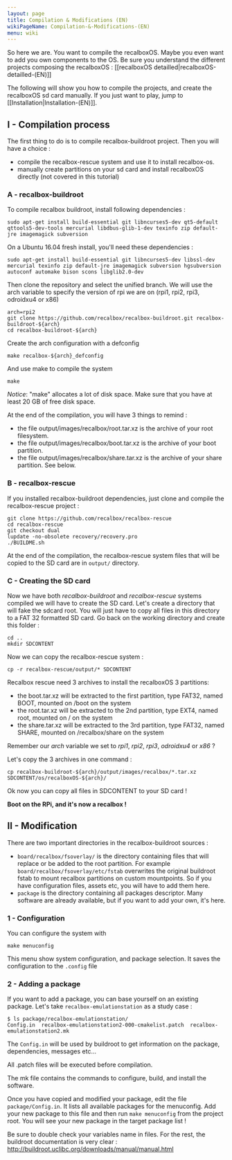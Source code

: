 ```yaml
---
layout: page
title: Compilation & Modifications (EN)
wikiPageName: Compilation-&-Modifications-(EN)
menu: wiki
---
```


So here we are. You want to compile the recalboxOS. Maybe you even want to add you own components to the OS.
Be sure you understand the different projects composing the recalboxOS : [[recalboxOS detailled|recalboxOS-detailled-(EN)]]

The following will show you how to compile the projects, and create the recalboxOS sd card manually. If you just want to play, jump to [[Installation|Installation-(EN)]].


## I - Compilation process
The first thing to do is to compile recalbox-buildroot project.
Then you will have a choice :  
- compile the recalbox-rescue system and use it to install recalbox-os.
- manually create partitions on your sd card and install recalboxOS directly (not covered in this tutorial)

### A - recalbox-buildroot
To compile recalbox buildroot, install following dependencies :
```
sudo apt-get install build-essential git libncurses5-dev qt5-default qttools5-dev-tools mercurial libdbus-glib-1-dev texinfo zip default-jre imagemagick subversion
```
On a Ubuntu 16.04 fresh install, you'll need these dependencies : 

```
sudo apt-get install build-essential git libncurses5-dev libssl-dev mercurial texinfo zip default-jre imagemagick subversion hgsubversion autoconf automake bison scons libglib2.0-dev
```

Then clone the repository and select the unified branch. We will use the arch variable to specify the version of rpi we are on (rpi1, rpi2, rpi3, odroidxu4 or x86)

```
arch=rpi2
git clone https://github.com/recalbox/recalbox-buildroot.git recalbox-buildroot-${arch}
cd recalbox-buildroot-${arch}
```

Create the arch configuration with a defconfig
```
make recalbox-${arch}_defconfig
```

And use make to compile the system 
```
make
```

_Notice_: "make" allocates a lot of disk space. Make sure that you have at least 20 GB of free disk space.

At the end of the compilation, you will have 3 things to remind :  
- the file output/images/recalbox/root.tar.xz is the archive of your root filesystem.
- the file output/images/recalbox/boot.tar.xz is the archive of your boot partition.
- the file output/images/recalbox/share.tar.xz is the archive of your share partition.
See below.

### B - recalbox-rescue
If you installed recalbox-buildroot dependencies, just clone and compile the recalbox-rescue project :
```
git clone https://github.com/recalbox/recalbox-rescue
cd recalbox-rescue
git checkout dual
lupdate -no-obsolete recovery/recovery.pro
./BUILDME.sh
```

At the end of the compilation, the recalbox-rescue system files that will be copied to the SD card are in `output/` directory.

### C - Creating the SD card
Now we have both *recalbox-buildroot* and *recalbox-rescue* systems compiled we will have to create the SD card.
Let's create a directory that will fake the sdcard root. You will just have to copy all files in this directory to a FAT 32 formatted SD card. Go back on the working directory and create this folder :
```
cd ..
mkdir SDCONTENT
```

Now we can copy the recalbox-rescue system :
```
cp -r recalbox-rescue/output/* SDCONTENT
```

Recalbox rescue need 3 archives to install the recalboxOS 3 partitions:
- the boot.tar.xz will be extracted to the first partition, type FAT32, named BOOT, mounted on /boot on the system
- the root.tar.xz will be extracted to the 2nd partition, type EXT4, named root, mounted on / on the system
- the share.tar.xz will be extracted to the 3rd partition, type FAT32, named SHARE, mounted on /recalbox/share on the system

Remember our *arch* variable we set to *rpi1*, *rpi2*, *rpi3*, *odroidxu4* or *x86* ? 

Let's copy the 3 archives in one command :  
```
cp recalbox-buildroot-${arch}/output/images/recalbox/*.tar.xz SDCONTENT/os/recalboxOS-${arch}/
```

Ok now you can copy all files in SDCONTENT to your SD card !

**Boot on the RPi, and it's now a recalbox !**



## II - Modification
There are two important directories in the recalbox-buildroot sources :
- `board/recalbox/fsoverlay/` is the directory containing files that will replace or be added to the root partition. For example `board/recalbox/fsoverlay/etc/fstab` overwrites the original buildroot fstab to mount recalbox partitions on custom mountpoints. So if you have configuration files, assets etc, you will have to add them here.
- `package` is the directory containing all packages descriptor. Many software are already available, but if you want to add your own, it's here.

### 1 - Configuration
You can configure the system with 
```
make menuconfig
```
This menu show system configuration, and package selection. It saves the configuration to the `.config` file

### 2 - Adding a package
If you want to add a package, you can base yourself on an existing package. Let's take `recalbox-emulationstation` as a study case :
``` 
$ ls package/recalbox-emulationstation/
Config.in  recalbox-emulationstation2-000-cmakelist.patch  recalbox-emulationstation2.mk
```

The `Config.in` will be used by buildroot to get information on the package, dependencies, messages etc...

All .patch files will be executed before compilation.

The mk file contains the commands to configure, build, and install the software.

Once you have copied and modified your package, edit the file `package/Config.in`. It lists all available packages for the menuconfig. Add your new package to this file and then run `make menuconfig` from the project root. You will see your new package in the target package list !

Be sure to double check your variables name in files. For the rest, the buildroot documentation is very clear : http://buildroot.uclibc.org/downloads/manual/manual.html
